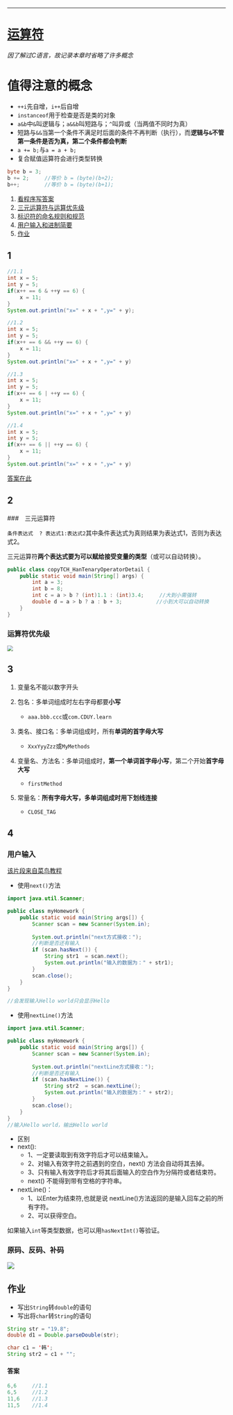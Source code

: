 ---------------------------
# [运算符](./TCH_Han/Chapter4.md)  

*因了解过C语言，故记录本章时省略了许多概念*

# 值得注意的概念
- ```++i```先自增，```i++```后自增
- ```instanceof```用于检查是否是类的对象
- ```a&b```中```&```叫逻辑与；```a&&b```叫短路与；```^```叫异或（当两值不同时为真）
-  短路与```&&```当第一个条件不满足时后面的条件不再判断（执行），而**逻辑与```&```不管第一条件是否为真，第二个条件都会判断**
-  ```a += b;```与```a = a + b;```
-  复合赋值运算符会进行类型转换

```java
byte b = 3;
b += 2;		//等价 b = (byte)(b+2);
b++;		//等价 b = (byte)(b+1);
```





1. [看程序写答案](#1)
2. [三元运算符与运算优先级](#2)
3. [标识符的命名规则和规范](#3)
4. [用户输入和进制简要](#4)
5. [作业](#作业)  
## 1
```java
//1.1
int x = 5;
int y = 5;
if(x++ == 6 & ++y == 6) {
	x = 11;
}
System.out.println("x=" + x + ",y=" + y);
```
```java
//1.2
int x = 5;
int y = 5;
if(x++ == 6 && ++y == 6) {
	x = 11;
}
System.out.println("x=" + x + ",y=" + y)
```

```java
//1.3
int x = 5;
int y = 5;
if(x++ == 6 | ++y == 6) {
	x = 11;
}
System.out.println("x=" + x + ",y=" + y)
```

```java
//1.4
int x = 5;
int y = 5;
if(x++ == 6 || ++y == 6) {
	x = 11;
}
System.out.println("x=" + x + ",y=" + y)
```

[答案在此](#答案)



## 2

###　三元运算符

```条件表达式  ? 表达式1:表达式2```其中条件表达式为真则结果为表达式1，否则为表达式2。

三元运算符**两个表达式要为可以赋给接受变量的类型**（或可以自动转换）。

```java
public class copyTCH_HanTenaryOperatorDetail {
    public static void main(String[] args) {
        int a = 3;
        int b = 8;
        int c = a > b ? (int)1.1 : (int)3.4;	 //大到小需强转
        double d = a > b ? a : b + 3;			//小到大可以自动转换
    }
}
```


### 运算符优先级

<img src="../img/TCH_Han/ch4_0.png" style="zoom:80%;" />



## 3

1. 变量名不能以数字开头

2. 包名：多单词组成时左右字母都要**小写**
   - ```aaa.bbb.ccc```或```com.CDUY.learn```

3. 类名、接口名：多单词组成时，所有**单词的首字母大写**
   - ```XxxYyyZzz```或```MyMethods```

4. 变量名、方法名：多单词组成时，**第一个单词首字母小写**，第二个开始**首字母大写**
   - ```firstMethod```

5. 常量名：**所有字母大写，多单词组成时用下划线连接**
   - ```CLOSE_TAG``` 



## 4

### 用户输入 

[该片段来自菜鸟教程](https://www.runoob.com/java/java-scanner-class.html)

- 使用```next()```方法

```java
import java.util.Scanner;

public class myHomework {
	public static void main(String args[]) {
		Scanner scan = new Scanner(System.in);
		
		System.out.println("next方式接收：");
		//判断是否还有输入
		if (scan.hasNext()) {
			String str1  = scan.next();
			System.out.println("输入的数据为：" + str1);
		}
		scan.close();
	}
}

//会发现输入Hello world只会显示Hello
```



- 使用```nextLine()```方法

```java
import java.util.Scanner;

public class myHomework {
	public static void main(String args[]) {
		Scanner scan = new Scanner(System.in);
		
		System.out.println("nextLine方式接收：");
		//判断是否还有输入
		if (scan.hasNextLine()) {
			String str2  = scan.nextLine();
			System.out.println("输入的数据为：" + str2);
		}
		scan.close();
	}
}
//输入Hello world，输出Hello world
```



- 区别
- next():
  - 1、一定要读取到有效字符后才可以结束输入。
  - 2、对输入有效字符之前遇到的空白，next() 方法会自动将其去掉。
  - 3、只有输入有效字符后才将其后面输入的空白作为分隔符或者结束符。
  - next() 不能得到带有空格的字符串。
- nextLine()：
  - 1、以Enter为结束符,也就是说 nextLine()方法返回的是输入回车之前的所有字符。
  - 2、可以获得空白。

如果输入```int```等类型数据，也可以用```hasNextInt()```等验证。



### 原码、反码、补码

![](../img/TCH_Han/ch4_1.png)



 

## 作业

- 写出```String```转```double```的语句
- 写出将```char```转```String```的语句

```java
String str = "19.8";
double d1 = Double.parseDouble(str);

char c1 = '韩';
String str2 = c1 + "";
```



#### 答案

```java
6,6		//1.1
6,5 	//1.2
11,6	//1.3
11,5	//1.4
```

